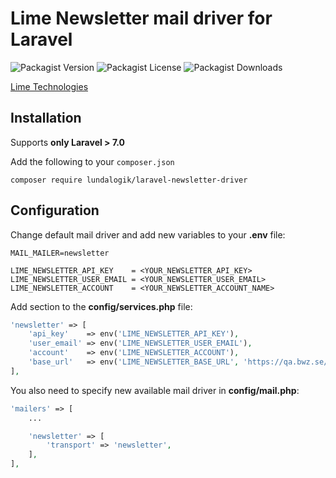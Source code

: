 # Lime Newsletter mail driver for Laravel


![Packagist Version](https://img.shields.io/packagist/v/Lundalogik/laravel-newsletter-driver)
![Packagist License](https://img.shields.io/packagist/l/Lundalogik/laravel-newsletter-driver)
![Packagist Downloads](https://img.shields.io/packagist/dm/Lundalogik/laravel-newsletter-driver)

[Lime Technologies](https://www.lime-technologies.com/)

## Installation

Supports **only Laravel > 7.0**

Add the following to your ``composer.json``

```
composer require lundalogik/laravel-newsletter-driver
```

## Configuration

Change default mail driver and add new variables to your **.env** file:

```.env
MAIL_MAILER=newsletter 

LIME_NEWSLETTER_API_KEY    = <YOUR_NEWSLETTER_API_KEY>
LIME_NEWSLETTER_USER_EMAIL = <YOUR_NEWSLETTER_USER_EMAIL>
LIME_NEWSLETTER_ACCOUNT    = <YOUR_NEWSLETTER_ACCOUNT_NAME>
```

Add section to the **config/services.php** file:

```php
'newsletter' => [
    'api_key'    => env('LIME_NEWSLETTER_API_KEY'),
    'user_email' => env('LIME_NEWSLETTER_USER_EMAIL'),
    'account'    => env('LIME_NEWSLETTER_ACCOUNT'),
    'base_url'   => env('LIME_NEWSLETTER_BASE_URL', 'https://qa.bwz.se/bedrock/'),
],
```

You also need to specify new available mail driver in **config/mail.php**:

```php
'mailers' => [
    ... 

    'newsletter' => [
        'transport' => 'newsletter',
    ],
],
```
